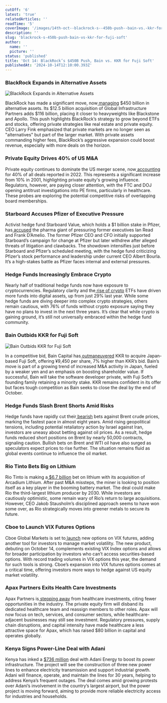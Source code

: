 ```yaml
---
cutOff: '6'
latest: 'true'
relatedArticles: ''
readTime: '5'
coverImage: '/images/14th-oct--blackrock-s--450b-push--bain-vs.-kkr-for-fuji-soft-a-IzNj.jpg'
description: ''
slug: 'blackrock-s-450b-push-bain-vs-kkr-for-fuji-soft'
author:
  name: ''
  picture: ''
status: 'published'
title: 'Oct 14: BlackRock’s $450B Push, Bain vs. KKR for Fuji Soft'
publishedAt: '2024-10-14T12:10:00.393Z'
---
```


### BlackRock Expands in Alternative Assets

![BlackRock Expands in Alternative Assets](/images/14th-oct--blackrock-s--450b-push--bain-vs.-kkr-for-fuji-soft-a-UwND.jpg)

BlackRock has made a significant move, now[ managing](https://www.bnnbloomberg.ca/investing/2024/10/11/blackrock-enters-new-league-with-450-billion-in-alternative-assets/) $450 billion in alternative assets. Its $12.5 billion acquisition of Global Infrastructure Partners adds $116 billion, placing it closer to heavyweights like Blackstone and Apollo. This push highlights BlackRock’s strategy to grow beyond ETFs and stocks, offering private strategies like real estate and private equity. CEO Larry Fink emphasized that private markets are no longer seen as "alternatives" but part of the larger market. With private assets commanding higher fees, BlackRock’s aggressive expansion could boost revenue, especially with more deals on the horizon.

### Private Equity Drives 40% of US M&A

Private equity continues to dominate the US merger scene, now[ accounting](https://www.bnnbloomberg.ca/investing/2024/10/11/private-equity-investors-account-for-40-of-us-deals/) for 40% of all deals reported in 2022. This represents a significant increase from 10% in 2001, highlighting private equity's growing influence. Regulators, however, are paying closer attention, with the FTC and DOJ opening antitrust investigations into PE firms, particularly in healthcare. These probes are exploring the potential competitive risks of overlapping board memberships.

### Starboard Accuses Pfizer of Executive Pressure

Activist hedge fund Starboard Value, which holds a $1 billion stake in Pfizer, has[ accused](https://www.hedgeweek.com/starboard-accuses-pfizer-of-pressuring-former-execs/) the pharma giant of pressuring former executives Ian Read and Frank D’Amelio. The former Pfizer CEO and CFO initially supported Starboard’s campaign for change at Pfizer but later withdrew after alleged threats of litigation and clawbacks. The showdown intensifies just before Starboard and Pfizer’s scheduled meeting, with the hedge fund criticizing Pfizer’s stock performance and leadership under current CEO Albert Bourla. It’s a high-stakes battle as Pfizer faces internal and external pressures.

### Hedge Funds Increasingly Embrace Crypto

Nearly half of traditional hedge funds now have exposure to cryptocurrencies. Regulatory clarity and the[ rise of crypto](https://www.hedgeweek.com/nearly-half-of-traditional-hedge-funds-now-have-crypto-exposure/) ETFs have driven more funds into digital assets, up from just 29% last year. While some hedge funds are diving deeper into complex crypto strategies, others remain cautious, with 76% of funds without crypto exposure saying they have no plans to invest in the next three years. It’s clear that while crypto is gaining ground, it’s still not universally embraced within the hedge fund community.

### Bain Outbids KKR for Fuji Soft

![Bain Outbids KKR for Fuji Soft](/images/14th-oct--blackrock-s--450b-push--bain-vs.-kkr-for-fuji-soft-b-c5NT.jpg)

In a competitive bid, Bain Capital has[ outmaneuvered](https://www.bnnbloomberg.ca/business/international/2024/10/12/bain-makes-binding-offer-for-fuji-soft-outbidding-kkr-by-7/) KKR to acquire Japan-based Fuji Soft, offering ¥9,450 per share, 7% higher than KKR’s bid. Bain’s move is part of a growing trend of increased M&A activity in Japan, fueled by a weaker yen and an emphasis on boosting shareholder value. If successful, Bain will take the software developer private, with Fuji Soft’s founding family retaining a minority stake. KKR remains confident in its offer but faces tough competition as Bain seeks to close the deal by the end of October.

### Hedge Funds Slash Brent Shorts Amid Risks

Hedge funds have rapidly cut their[ bearish](https://www.bnnbloomberg.ca/investing/2024/10/11/hedge-funds-dump-bets-against-brent-at-fastest-pace-in-8-years/) bets against Brent crude prices, marking the fastest pace in almost eight years. Amid rising geopolitical tensions, including potential retaliatory action by Israel against Iran, investors are uneasy about betting against oil prices. As a result, hedge funds reduced short positions on Brent by nearly 50,000 contracts, signaling caution. Bullish bets on Brent and WTI oil have also surged as speculators expect prices to rise further. The situation remains fluid as global events continue to influence the oil market.

### Rio Tinto Bets Big on Lithium

Rio Tinto is making a[ $6.7 billion](https://www.bnnbloomberg.ca/investing/2024/10/11/rio-takes-step-toward-ma-redemption-with-67-billion-lithium-bet/) bet on lithium with its acquisition of Arcadium Lithium. After past M&A missteps, the miner is looking to position itself as a key player in the booming battery market. The deal could make Rio the third-largest lithium producer by 2030. While investors are cautiously optimistic, some remain wary of Rio’s return to large acquisitions. However, CEO Jakob Stausholm’s disciplined approach seems to have won some over, as Rio strategically moves into greener metals to secure its future.

### Cboe to Launch VIX Futures Options

Cboe Global Markets is set to[ launch](https://www.hedgeweek.com/cboe-to-launch-vix-futures-options-on-14-october/) new options on VIX futures, adding another tool for investors to manage market volatility. The new product, debuting on October 14, complements existing VIX Index options and allows for broader participation by investors who can’t access securities-based options. With record trading volumes in VIX options this year, the demand for such tools is strong. Cboe’s expansion into VIX futures options comes at a critical time, offering investors more ways to hedge against US equity market volatility.

### Apax Partners Exits Health Care Investments

Apax Partners is[ stepping away](https://www.bnnbloomberg.ca/investing/2024/10/11/apax-partners-to-cease-health-care-investments-disband-team/) from healthcare investments, citing fewer opportunities in the industry. The private equity firm will disband its dedicated healthcare team and reassign members to other roles. Apax will now focus on tech, services, and consumer sectors, while healthcare-adjacent businesses may still see investment. Regulatory pressures, supply chain disruptions, and capital intensity have made healthcare a less attractive space for Apax, which has raised $80 billion in capital and operates globally.

### Kenya Signs Power-Line Deal with Adani

Kenya has inked a [$736 million](https://www.bnnbloomberg.ca/business/international/2024/10/11/kenya-signs-736-million-deal-with-adani-for-power-line-project/) deal with Adani Energy to boost its power infrastructure. The project will see the construction of three new power lines to enhance electricity transmission and support industrial growth. Adani will finance, operate, and maintain the lines for 30 years, helping to address Kenya’s frequent outages. The deal comes amid growing protests over Adani’s involvement in the country’s largest airport, but the power project is moving forward, aiming to provide more reliable electricity access for industries and households.
